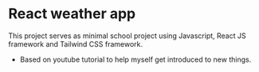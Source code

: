 # React weather app

This project serves as minimal school project using Javascript, React JS framework and Tailwind CSS framework.

- Based on youtube tutorial to help myself get introduced to new things.
